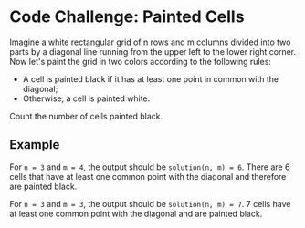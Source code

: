 # Code Challenge: Painted Cells 

Imagine a white rectangular grid of n rows and m columns divided into two parts by a diagonal line running from the upper left to the lower right corner. Now let's paint the grid in two colors according to the following rules:
  
- A cell is painted black if it has at least one point in common with the diagonal;
- Otherwise, a cell is painted white.
  
Count the number of cells painted black.

## Example

For `n = 3` and `m = 4`, the output should be `solution(n, m) = 6`.
There are 6 cells that have at least one common point with the diagonal and therefore are painted black.

For `n = 3` and `m = 3`, the output should be `solution(n, m) = 7`.
7 cells have at least one common point with the diagonal and are painted black.